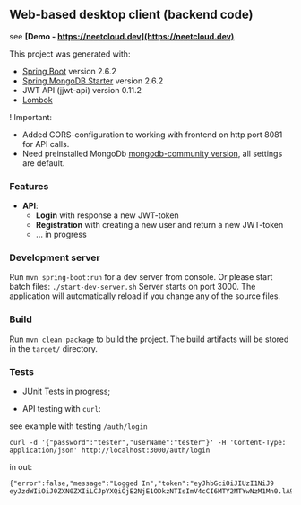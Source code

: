 ## Web-based desktop client (backend code)

see **[Demo - https://neetcloud.dev](https://neetcloud.dev)**

This project was generated with:

- [Spring Boot](https://spring.io) version 2.6.2
- [Spring MongoDB Starter](https://spring.io/guides/gs/accessing-data-mongodb/) version 2.6.2
- JWT API (jjwt-api) version 0.11.2
- [Lombok](https://projectlombok.org)

! Important: 
- Added CORS-configuration to working with frontend on http port 8081 for API calls. 
- Need preinstalled MongoDb [mongodb-community version](https://www.mongodb.com/try/download/community), all settings are default.

### **Features**
- **API**:
	- **Login** with response a new JWT-token
	- **Registration** with creating a new user and return a new JWT-token
	- ... in progress

### Development server

Run `mvn spring-boot:run` for a dev server from console.
Or please start batch files: `./start-dev-server.sh`
Server starts on port 3000. The application will automatically reload if you change any of the source files.

### Build

Run `mvn clean package` to build the project. The build artifacts will be stored in the `target/` directory.


### Tests

- JUnit Tests in progress;

- API testing with `curl`:

see example with testing `/auth/login`

```
curl -d '{"password":"tester","userName":"tester"}' -H 'Content-Type: application/json' http://localhost:3000/auth/login
```

in out:

```
{"error":false,"message":"Logged In","token":"eyJhbGciOiJIUzI1NiJ9 eyJzdWIiOiJ0ZXN0ZXIiLCJpYXQiOjE2NjE1ODkzNTIsImV4cCI6MTY2MTYwNzM1Mn0.lA9rIYmjfbw9G3cs2CWwew2JEJQrEtdlSPlc9BO0R_M"}%
```

